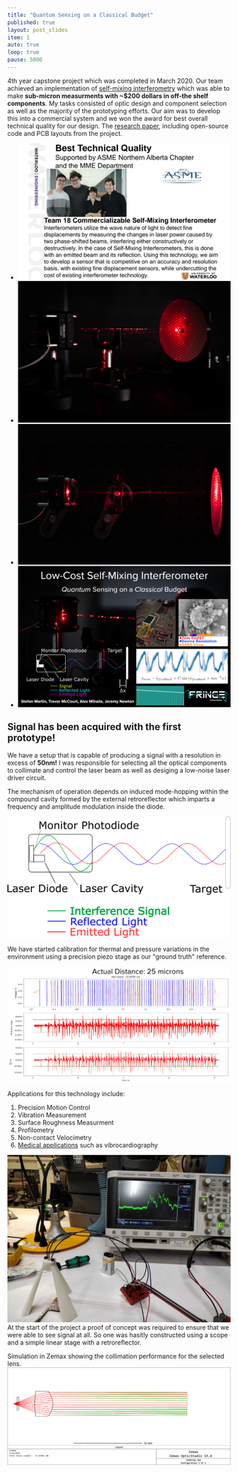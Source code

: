 ```yaml
---
title: "Quantum Sensing on a Classical Budget"
published: true
layout: post_slides
item: 1
auto: true
loop: true
pause: 5000
---
```


4th year capstone project which was completed in March 2020. Our team achieved an implementation of [self-mixing interferometry](https://www.researchgate.net/publication/228559944_Laser_diode_self-mixing_technique_for_sensing_applications) which was able to make **sub-micron measurments with ~$200 dollars in off-the shelf components**. My tasks consisted of optic design and component selection as well as the majority of the prototyping efforts. Our aim was to develop this into a commercial system and we won the award for best overall technical quality for our design.
The [research paper](../papers/Towards-Industrially-Viable-SMI.pdf), including open-source code and PCB layouts from the project.

+ ![Award](../assets/img/award.jpg)
+ ![setup](../assets/img/pewpew.jpg)
+ ![laser](../assets/img/longpew.jpg)
+ ![slide](../assets/img/SMI_slide.png)

<object data="../papers/Towards-Industrially-Viable-SMI.pdf" width="100%" height="1060" type='application/pdf'> </object>

<h2>Signal has been acquired with the first prototype!</h2>

We have a setup that is capable of producing a signal with a resolution in excess of **50nm!** I was responsible for selecting all the optical components to collimate and control the laser beam as well as desiging a low-noise laser driver circuit.

The mechanism of operation depends on induced mode-hopping within the compound cavity formed by the external retroreflector which imparts a frequency and amplitude modulation inside the diode.

![SMI](../assets/img/SMI.png)

We have started calibration for thermal and pressure variations in the environment using a precision piezo stage as our "ground truth" reference.

![SMI](../assets/img/accuracy.png)

Applications for this technology include:
1. Precision Motion Control
2. Vibration Measurement
3. Surface Roughness Measurment
4. Profilometry
5. Non-contact Velocimetry
6. [Medical applications](https://www.ncbi.nlm.nih.gov/pmc/articles/PMC4883385/) such as vibrocardiography

![Tech Demonstration Set up](../assets/img/Setup.jpg)
At the start of the project a proof of concept was required to ensure that we were able to see signal at all. So one was hasitly constructed using a scope and a simple linear stage with a retroreflector.

Simulation in Zemax showing the collimation performance for the selected lens.
![Zemax](../assets/img/Wavelengths.png)

